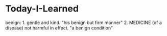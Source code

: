 # Today-I-Learned

benign:
    1.
    gentle and kind.
    "his benign but firm manner"
    2.
    MEDICINE
    (of a disease) not harmful in effect.
    "a benign condition"
